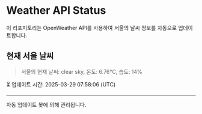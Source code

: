 
# Weather API Status

이 리포지토리는 OpenWeather API를 사용하여 서울의 날씨 정보를 자동으로 업데이트합니다.

## 현재 서울 날씨
> 서울의 현재 날씨: clear sky, 온도: 6.76°C, 습도: 14%

⏳ 업데이트 시간: 2025-03-29 07:58:06 (UTC)

---
자동 업데이트 봇에 의해 관리됩니다.
